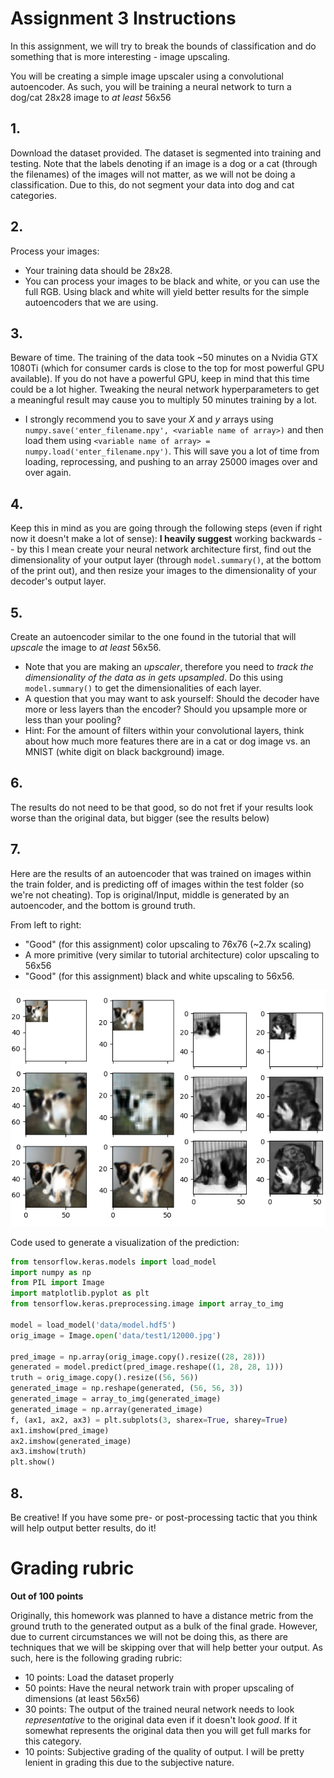 # Assignment 3 Instructions

In this assignment, we will try to break the bounds of classification and do something that is more interesting - image upscaling.

You will be creating a simple image upscaler using a convolutional autoencoder. As such, you will be training a neural network to turn a dog/cat 28x28 image to *at least* 56x56

## 1.
Download the dataset provided. The dataset is segmented into training and testing. Note that the labels denoting if an image is a dog or a cat (through the filenames) of the images will not matter, as we will not be doing a classification. Due to this, do not segment your data into dog and cat categories.

## 2.
Process your images:
  - Your training data should be 28x28.
  - You can process your images to be black and white, or you can use the full RGB. Using black and white will yield better results for the simple autoencoders that we are using.

## 3.
Beware of time. The training of the data took ~50 minutes on a Nvidia GTX 1080Ti (which for consumer cards is close to the top for most powerful GPU available). If you do not have a powerful GPU, keep in mind that this time could be a lot higher. Tweaking the neural network hyperparameters to get a meaningful result may cause you to multiply 50 minutes training by a lot.
  - I strongly recommend you to save your *X* and *y* arrays using ```numpy.save('enter_filename.npy', <variable name of array>)``` and then load them using ```<variable name of array> = numpy.load('enter_filename.npy')```. This will save you a lot of time from loading, reprocessing, and pushing to an array 25000 images over and over again.

## 4.
Keep this in mind as you are going through the following steps (even if right now it doesn't make a lot of sense): **I heavily suggest** working backwards -- by this I mean create your neural network architecture first, find out the dimensionality of your output layer (through ```model.summary()```, at the bottom of the print out), and then resize your images to the dimensionality of your decoder's output layer.

## 5.
Create an autoencoder similar to the one found in the tutorial that will *upscale* the image to *at least* 56x56.
  - Note that you are making an *upscaler*, therefore you need to *track the dimensionality of the data as in gets upsampled*. Do this using ```model.summary()``` to get the dimensionalities of each layer.
  - A question that you may want to ask yourself: Should the decoder have more or less layers than the encoder? Should you upsample more or less than your pooling?
  - Hint: For the amount of filters within your convolutional layers, think about how much more features there are in a cat or dog image vs. an MNIST (white digit on black background) image.

## 6.
The results do not need to be that good, so do not fret if your results look worse than the original data, but bigger (see the results below)

## 7.
Here are the results of an autoencoder that was trained on images within the train folder, and is predicting off of images within the test folder (so we're not cheating). Top is original/Input, middle is generated by an autoencoder, and the bottom is ground truth.


From left to right:
 - "Good" (for this assignment) color upscaling to 76x76 (\~2.7x scaling)
 - A more primitive (very similar to tutorial architecture) color upscaling to 56x56
 - "Good" (for this assignment) black and white upscaling to 56x56.

![ae_output](md_res/aeout.png)

Code used to generate a visualization of the prediction:

```py
from tensorflow.keras.models import load_model
import numpy as np
from PIL import Image
import matplotlib.pyplot as plt
from tensorflow.keras.preprocessing.image import array_to_img

model = load_model('data/model.hdf5')
orig_image = Image.open('data/test1/12000.jpg')

pred_image = np.array(orig_image.copy().resize((28, 28)))
generated = model.predict(pred_image.reshape((1, 28, 28, 1)))
truth = orig_image.copy().resize((56, 56))
generated_image = np.reshape(generated, (56, 56, 3))
generated_image = array_to_img(generated_image)
generated_image = np.array(generated_image)
f, (ax1, ax2, ax3) = plt.subplots(3, sharex=True, sharey=True)
ax1.imshow(pred_image)
ax2.imshow(generated_image)
ax3.imshow(truth)
plt.show()
```

## 8.
Be creative! If you have some pre- or post-processing tactic that you think will help output better results, do it!

# Grading rubric
**Out of 100 points**

Originally, this homework was planned to have a distance metric from the ground truth to the generated output as a bulk of the final grade. However, due to current circumstances we will not be doing this, as there are techniques that we will be skipping over that will help better your output. As such, here is the following grading rubric:

- 10 points: Load the dataset properly
- 50 points: Have the neural network train with proper upscaling of dimensions (at least 56x56)
- 30 points: The output of the trained neural network needs to look *representative* to the original data even if it doesn't look *good*. If it somewhat represents the original data then you will get full marks for this category.
- 10 points: Subjective grading of the quality of output. I will be pretty lenient in grading this due to the subjective nature.
